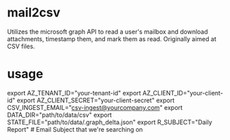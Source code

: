# mail2csv
Utilizes the microsoft graph API to read a user's mailbox and download attachments, timestamp them, and mark them as read. Originally aimed at CSV files. 

# usage 

export AZ_TENANT_ID="your-tenant-id"
export AZ_CLIENT_ID="your-client-id"
export AZ_CLIENT_SECRET="your-client-secret"
export CSV_INGEST_EMAIL="csv-ingest@yourcompany.com"
export DATA_DIR="path/to/data/csv"
export STATE_FILE="path/to/data/.graph_delta.json"
export R_SUBJECT="Daily Report" # Email Subject that we're searching on


